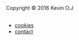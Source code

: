<div class="links_cc_copy">
Copyright &copy; 2016 Kevin O.J<br><br>

<!-- * [License](license) -->

* <a href="http://www.student.bth.se/~kejo15/dbwebb-kurser/design/me/anax-flat/htdocs/index.php/cookies">cookies</a>
* <a href="http://www.student.bth.se/~kejo15/dbwebb-kurser/design/me/anax-flat/htdocs/index.php/contact">contact</a>
</div>

